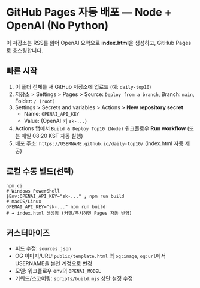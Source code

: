 # GitHub Pages 자동 배포 — Node + OpenAI (No Python)
이 저장소는 RSS를 읽어 OpenAI 요약으로 **index.html**을 생성하고, GitHub Pages로 호스팅합니다.

## 빠른 시작
1) 이 폴더 전체를 새 GitHub 저장소에 업로드 (예: `daily-top10`)
2) 저장소 > Settings > Pages > Source: `Deploy from a branch`, Branch: `main`, Folder: `/ (root)`
3) Settings > Secrets and variables > Actions > **New repository secret**
   - Name: `OPENAI_API_KEY`
   - Value: (OpenAI 키 `sk-...`)
4) Actions 탭에서 `Build & Deploy Top10 (Node)` 워크플로우 **Run workflow** (또는 매일 08:20 KST 자동 실행)
5) 배포 주소: `https://USERNAME.github.io/daily-top10/` (index.html 자동 제공)

## 로컬 수동 빌드(선택)
```
npm ci
# Windows PowerShell
$Env:OPENAI_API_KEY="sk-..." ; npm run build
# macOS/Linux
OPENAI_API_KEY="sk-..." npm run build
# → index.html 생성됨 (커밋/푸시하면 Pages 자동 반영)
```

## 커스터마이즈
- 피드 수정: `sources.json`
- OG 이미지/URL: `public/template.html` 의 `og:image`, `og:url`에서 USERNAME을 본인 계정으로 변경
- 모델: 워크플로우 env의 `OPENAI_MODEL`
- 키워드/스코어링: `scripts/build.mjs` 상단 설정 수정
